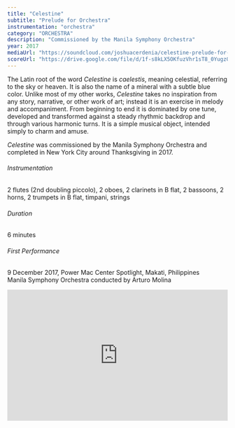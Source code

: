 ```yaml
---
title: "Celestine"
subtitle: "Prelude for Orchestra"
instrumentation: "orchestra"
category: "ORCHESTRA"
description: "Commissioned by the Manila Symphony Orchestra"
year: 2017
mediaUrl: "https://soundcloud.com/joshuacerdenia/celestine-prelude-for-orchestramock-up"
scoreUrl: "https://drive.google.com/file/d/1f-s8kLX5OKfuzVhr1sT8_0Yugz0GYHzx/view?usp=sharing"
---
```


The Latin root of the word _Celestine_ is _caelestis_, meaning celestial, referring to the sky or heaven. It is also the name of a mineral with a subtle blue color. Unlike most of my other works, _Celestine_ takes no inspiration from any story, narrative, or other work of art; instead it is an exercise in melody and accompaniment. From beginning to end it is dominated by one tune, developed and transformed against a steady rhythmic backdrop and through various harmonic turns. It is a simple musical object, intended simply to charm and amuse.

_Celestine_ was commissioned by the Manila Symphony Orchestra and completed in New York City around Thanksgiving in 2017.

###### Instrumentation

2 flutes (2nd doubling piccolo), 2 oboes, 2 clarinets in B flat, 2 bassoons, 2 horns, 2 trumpets in B flat, timpani, strings

###### Duration

6 minutes

###### First Performance

9 December 2017, Power Mac Center Spotlight, Makati, Philippines\
Manila Symphony Orchestra conducted by Arturo Molina

<iframe width="100%" height="300" scrolling="no" frameborder="no" allow="autoplay" src="https://w.soundcloud.com/player/?url=https%3A//api.soundcloud.com/tracks/1218093154&color=%234a4a4a&auto_play=false&hide_related=false&show_comments=true&show_user=true&show_reposts=false&show_teaser=true&visual=true"></iframe>